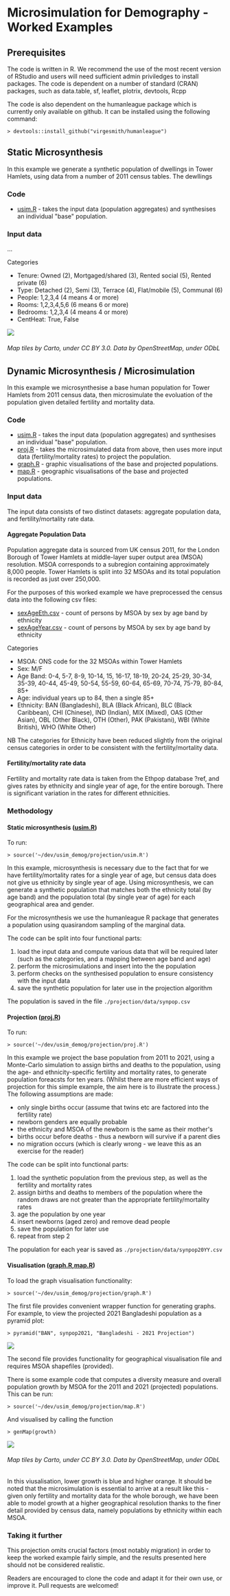 # Microsimulation for Demography - Worked Examples

## Prerequisites

The code is written in R. We recommend the use of the most recent version of RStudio and users will need sufficient admin priviledges to install packages. The code is dependent on a number of standard (CRAN) packages, such as data.table, sf, leaflet, plotrix, devtools, Rcpp

The code is also dependent on the humanleague package which is currently only available on github. It can be installed using the following command:
```
> devtools::install_github("virgesmith/humanleague")
```
## Static Microsynthesis

In this example we generate a synthetic population of dwellings in Tower Hamlets, using data from a number of 2011 census tables. The dewllings

### Code
* [usim.R](households/usim.R) - takes the input data (population aggregates) and synthesises an individual "base" population.  

### Input data

...  

Categories
* Tenure: Owned (2), Mortgaged/shared (3), Rented social (5), Rented private (6)
* Type: Detached (2), Semi (3), Terrace (4), Flat/mobile (5), Communal (6)
* People: 1,2,3,4 (4 means 4 or more)
* Rooms: 1,2,3,4,5,6 (6 means 6 or more)
* Bedrooms: 1,2,3,4 (4 means 4 or more)
* CentHeat: True, False

![](households/examples/density2011.png)  

###### Map tiles by Carto, under CC BY 3.0. Data by OpenStreetMap, under ODbL  



## Dynamic Microsynthesis / Microsimulation

In this example we microsynthesise a base human population for Tower Hamlets from 2011 census data, then microsimulate the evoluation of the population given detailed fertility and mortality data.

### Code
* [usim.R](projection/usim.R) - takes the input data (population aggregates) and synthesises an individual "base" population.  
* [proj.R](projection/proj.R) - takes the microsimulated data from above, then uses more input data (fertility/mortality rates) to project the population.  
* [graph.R](projection/graph.R) - graphic visualisations of the base and projected populations.  
* [map.R](projection/map.R) - geographic visualisations of the base and projected populations.  

### Input data
The input data consists of two distinct datasets: aggregate population data, and fertility/mortality rate data.

#### Aggregate Population Data
Population aggregate data is sourced from UK census 2011, for the London Borough of Tower Hamlets at middle-layer super output area (MSOA) resolution. MSOA corresponds to a subregion containing approximately 8,000 people. Tower Hamlets is split into 32 MSOAs and its total population is recorded as just over 250,000.

For the purposes of this worked example we have preprocessed the census data into the following csv files:

* [sexAgeEth.csv](projection/data/sexAgeEth.csv) - count of persons by MSOA by sex by age band by ethnicity
* [sexAgeYear.csv](projection/data/sexAgeYear.csv) - count of persons by MSOA by sex by age band by ethnicity

Categories
* MSOA: ONS code for the 32 MSOAs within Tower Hamlets
* Sex: M/F
* Age Band: 0-4, 5-7, 8-9, 10-14, 15, 16-17, 18-19, 20-24, 25-29, 30-34, 35-39, 40-44, 45-49, 50-54, 55-59, 60-64, 65-69, 70-74, 75-79, 80-84, 85+
* Age: individual years up to 84, then a single 85+
* Ethnicity: BAN (Bangladeshi), BLA (Black African), BLC (Black Caribbean), CHI (Chinese), IND (Indian), MIX (Mixed), OAS (Other Asian), OBL (Other Black), OTH (Other), PAK (Pakistani), WBI (White British), WHO (White Other)

NB The categories for Ethnicity have been reduced slightly from the original census categories in order to be consistent with the fertility/mortality data.

#### Fertility/mortality rate data

Fertility and mortality rate data is taken from the Ethpop database ?ref, and gives rates by ethnicity and single year of age, for the entire borough. There is significant variation in the rates for different ethnicities.

### Methodology

#### Static microsynthesis ([usim.R](projection/usim.R))
To run:
```
> source('~/dev/usim_demog/projection/usim.R')
```
In this example, microsynthesis is necessary due to the fact that for we have fertility/mortality rates for a single year of age, but census data does not give us ethnicity by single year of age. Using microsynthesis, we can generate a synthetic population that matches both the ethnicity total (by age band) and the population total (by single year of age) for each geographical area and gender. 

For the microsynthesis we use the humanleague R package that generates a population using quasirandom sampling of the marginal data.

The code can be split into four functional parts:
1. load the input data and compute various data that will be required later (such as the categories, and a mapping between age band and age)
2. perform the microsimulations and insert into the the population
3. perform checks on the synthesised population to ensure consistency with the input data
4. save the synthetic population for later use in the projection algorithm

The population is saved in the file `./projection/data/synpop.csv`

#### Projection ([proj.R](projection/proj.R))
To run:
```
> source('~/dev/usim_demog/projection/proj.R')
```
In this example we project the base population from 2011 to 2021, using a Monte-Carlo simulation to assign births and deaths to the population, using the age- and ethnicity-specific fertility and mortality rates, to generate population foreacsts for ten years. (Whilst there are more efficient ways of projection for this simple example, the aim here is to illustrate the process.) The following assumptions are made:
* only single births occur (assume that twins etc are factored into the fertility rate)
* newborn genders are equally probable
* the ethnicity and MSOA of the newborn is the same as their mother's
* births occur before deaths - thus a newborn will survive if a parent dies
* no migration occurs (which is clearly wrong - we leave this as an exercise for the reader)

The code can be split into functional parts:
1. load the synthetic population from the previous step, as well as the fertility and mortality rates
2. assign births and deaths to members of the population where the random draws are not greater than the appropriate fertility/mortality rates
3. age the population by one year
4. insert newborns (aged zero) and remove dead people 
5. save the population for later use
6. repeat from step 2 

The population for each year is saved as `./projection/data/synpop20YY.csv`

#### Visualisation ([graph.R](projection/graph.R),[map.R](projection/map.R))
To load the graph visualisation functionality:
```
> source('~/dev/usim_demog/projection/graph.R')
```
The first file provides convenient wrapper function for generating graphs. For example, to view the projected 2021 Bangladeshi population as a pyramid plot:
```
> pyramid("BAN", synpop2021, "Bangladeshi - 2021 Projection")
```
![](projection/examples/BAN2021pyramid.png)

The second file provides functionality for geographical visualisation file and requires MSOA shapefiles (provided).

There is some example code that computes a diversity measure and overall population growth by MSOA for the 2011 and 2021 (projected) populations. This can be run:
```
> source('~/dev/usim_demog/projection/map.R')
```
And visualised by calling the function
```
> genMap(growth)
```
![](projection/examples/growth2011_2021.png)  

###### Map tiles by Carto, under CC BY 3.0. Data by OpenStreetMap, under ODbL  

In this viusalisation, lower growth is blue and higher orange. It should be noted that the microsimulation is essential to arrive at a result like this - given only fertility and mortality data for the whole borough, we have been able to model growth at a higher geographical resolution thanks to the finer detail provided by census data, namely populations by ethnicity within each MSOA. 

### Taking it further
This projection omits crucial factors (most notably migration) in order to keep the worked example fairly simple, and the results presented here should not be considered realistic.

Readers are encouraged to clone the code and adapt it for their own use, or improve it. Pull requests are welcomed!


